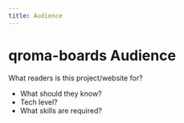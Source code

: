 ```yaml
---
title: Audience
---
```


# qroma-boards Audience

What readers is this project/website for?
* What should they know?
* Tech level? 
* What skills are required?